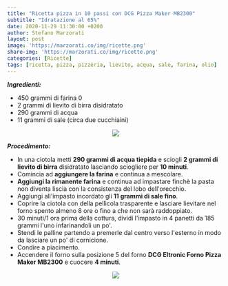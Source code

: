 ```yaml
---
title: "Ricetta pizza in 10 passi con DCG Pizza Maker MB2300"
subtitle: "Idratazione al 65%"
date: 2020-11-29 11:30:00 +0200
author: Stefano Marzorati
layout: post
image: 'https://marzorati.co/img/ricette.png'
share-img: 'https://marzorati.co/img/ricette.png'
categories: [Ricette]
tags: [ricetta, pizza, pizzeria, lievito, acqua, sale, farina, olio]
---
```

***Ingredienti:***   

* 450 grammi di farina 0
* 2 grammi di lievito di birra disidratato
* 290 grammi di acqua
* 11 grammi di sale (circa due cucchiaini)

<p align="center">
  <img src="https://marzorati.co/img/post/pizza.jpg">
</p>   

***Procedimento:***   

* In una ciotola metti **290 grammi di acqua tiepida** e sciogli **2 grammi di lievito di birra** disidratato lasciando sciogliere per **10 minuti**.
* Comincia ad **aggiungere la farina** e continua a mescolare.   
* **Aggiungi la rimanente farina** e continua ad impastare finchè la pasta non diventa liscia con la consistenza del lobo dell'orecchio.
* Aggiungi all'impasto incordato gli **11 grammi di sale fino**. 
* Coprire la ciotola con della pellicola trasparente e lasciare lievitare nel forno spento almeno 8 ore o fino a che non sarà raddoppiato. 
* 30 minuti/1 ora prima della cottura, dividi l'impasto in 4 panetti da 185 grammi l'uno infarinandoli un po'. 
* Stendi le palline partendo a premerle dal centro verso l'esterno in modo da lasciare un po' di cornicione.
* Condire a piacimento.
* Accendere il forno sulla posizione 5 del forno **DCG Eltronic Forno Pizza Maker MB2300** e cuocere **4 minuti**.

<p align="center">
  <img src="https://marzorati.co/img/post/DCG_Eltronic_Forno_Pizza_Maker_MB2300.jpg">
</p>   